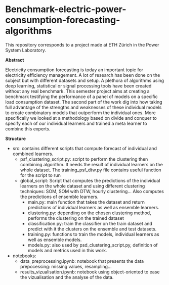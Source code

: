 # Benchmark-electric-power-consumption-forecasting-algorithms

This repository corresponds to a project made at ETH Zürich in the Power System Laboratory.

**Abstract**

Electricity consumption forecasting is today an important topic for electricity efficiency management. A lot of research has been done on the subject but with different datasets and setup. A plethora of algorithms using deep learning, statistical or signal processing tools have been created without any real benchmark. This semester project aims at creating a benchmark testifying the performance of a panel of models on a specific  load consumption dataset. The second part of the work dig into how taking full advantage of the strengths and weaknesses of these individual models to create combinatory models that outperform the individual ones. More specifically we looked at a methodology based on divide and conquer to specify each of our individual learners and trained a meta learner to combine this experts.

**Structure**

- src: contains different scripts that compute forecast of individual and combined learners.
    - psf_clustering_script.py: script to perform the clustering then combining algorithm. It needs the result of individual learners on the whole dataset. The training_psf_dtw.py file contains useful function for the script to run
    - global_script: Script that computes the predictions of the individual learners on the whole dataset and using different clustering techniques: SOM, SOM with DTW, hourly clustering... Also computes the predictions of ensemble learners.
        - main.py: main function that takes the dataset and return predictions of individual learners as well as ensemble learners.
        - clustering.py: depending on the chosen clustering method, performs the clustering on the trained dataset
        - classification.py: train the classifier on the train dataset and predict with it the clusters on the ensemble and test datasets.
        - training.py: functions to train the models, individual learners as well as ensemble models.
        - models.py: also used by psd_clustering_script.py, definition of models and metrics used in this work.
- notebooks:
    - data_preprocessing.ipynb: notebook that presents the data prepocessing: missing values, resampling...
    - results_vizualisation.ipynb: notebook using object-oriented  to ease the vizualisation and the analyse of the data. 
